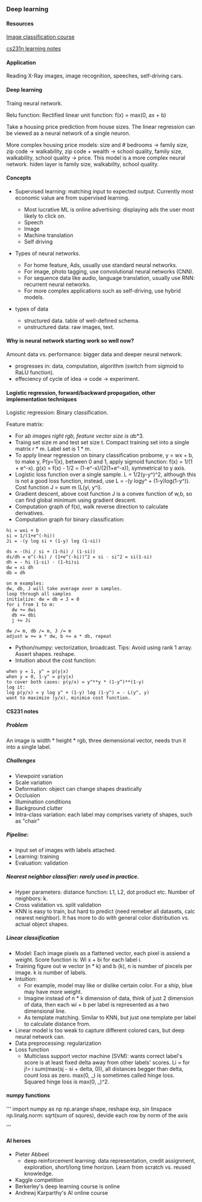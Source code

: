 ### Deep learning
#### Resources
[Image classification course](https://cs231n.github.io/)

[cs231n learning notes](#cs231n)

#### Application
Reading X-Ray images, image recognition, speeches, self-driving cars.


#### Deep learning
Traing neural network.

Relu function: Rectified linear unit function:
f(x) = max(0, ax + b)

Take a housing price prediction from house sizes. The linear regression
can be viewed as a neural network of a single neuron.

More complex housing price models: size and # bedrooms -> family size, zip code -> walkability,
zip code + wealth -> school quality, family size, walkability, school quality -> price.
This model is a more complex neural network. hiden layer is family size, walkability, school quality.

#### Concepts
* Supervised learning: matching input to expected output.
Currently most economic value are from supervised learning.
    * Most lucrative ML is online advertising: displaying ads the user most likely to click on.
    * Speech
    * Image
    * Machine translation
    * Self driving

* Types of neural networks.
    * For home feature, Ads, usually use standard neural networks.
    * For image, photo tagging, use convolutional neural networks (CNN).
    * For sequence data like audio, language translation, usually use RNN: recurrent neural networks.
    * For more complex applications such as self-driving, use hybrid models.

* types of data
    * structured data. table of well-defined schema.
    * unstructured data: raw images, text.

#### Why is neural network starting work so well now?
Amount data vs. performance: bigger data and deeper neural network.
* progresses in: data, computation, algorithm (switch from sigmoid to RaLU function).
* effeciency of cycle of idea -> code -> experiment.

#### Logistic regression, forward/backward propogation, other implementation techniques

Logistic regression: Binary classification.

Feature matrix:
* For a*b images right rgb, feature vector size is a*b*3.
* Traing set size m and test set size t. Compact training set into a single matrix r * m.
Label set is 1 * m.
* To apply linear regression on binary classification probome, y = wx + b, to make y,
P(y=1|x), between 0 and 1, apply sigmoid function: f(x) = 1/(1 + e^-x). g(x) = f(x) - 1/2 =
(1-e^-x)/(2(1+e^-x)), symmetrical to y axis.
* Logistic loss function over a single sample. L = 1/2(y-y^)^2, although this is not a good loss
function, instead, use L = -(y logy^ + (1-y)log(1-y^)). Cost function J = sum m (L(yi, y^i).
* Gradient descent, above cost function J is a convex function of w,b, so can find global minimum
using gradient descent.
* Computation graph of f(x), walk reverse direction to calculate derivatives.
* Computation graph for binary classification:

```
hi = wxi + b
si = 1/(1+e^(-hi))
Ji = -(y log si + (1-y) log (1-si))

ds = -(hi / si + (1-hi) / (1-si))
ds/dh = e^(-hi) / (1+e^(-hi))^2 = si - si^2 = si(1-si)
dh = - hi (1-si) - (1-hi)si
dw = xi dh
db = dh

on m examples:
dw, db, J will take average over m samples.
loop through all samples
initialize: dw = db = J = 0
for i from 1 to m:
  dw += dwi
  db += dbi
  j += Ji

dw /= m, db /= m, J /= m
adjust w += a * dw, b += a * db, repeat
```
* Python/numpy: vectorization, broadcast. Tips: Avoid using rank 1 array. Assert shapes. reshape.
* Intuition about the cost function:
```
when y = 1, y^ = p(y|x)
when y = 0, 1-y^ = p(y|x)
to cover both cases: p(y/x) = y^**y * (1-y^)**(1-y)
log it:
log p(y/x) = y log y^ + (1-y) log (1-y^) = - L(y^, y)
want to maximize (y/x), minimie cost function.
```




#### <a name="cs231n"></a> CS231 notes
##### Problem
 An image is width * height * rgb, three demensional vector,
needs trun it into a single label.

##### Challenges
* Viewpoint variation
* Scale variation
* Deformation: object can change shapes drastically
* Occlusion
* Illumination conditions
* Background clutter
* Intra-class variation: each label may comprises variety of shapes, such as "chair"

##### Pipeline:
* Input set of images with labels attached.
* Learning: training
* Evaluation: validation

##### Nearest neighbor classifier: rarely used in practice.
* Hyper parameters: distance function: L1, L2, dot product etc. Number of neighbors: k.
* Cross validation vs. split validation
* KNN is easy to train, but hard to predict (need remeber all datasets, calc nearest neighbor). It has more to do with
general color distribution vs. actual object shapes.

##### Linear classification
* Model: Each image pixels as a flattened vector, each pixel is assiend a weight. Score function
is: Wi x + bi for each label i.
* Training figure out w vector (n * k) and b (k), n is number of pixcels per image. k is number of labels.
* Intuition:
    * For example, model may like or dislike certain color. For a ship, blue may have more weight.
    * Imagine instead of n * k dimension of data, think of just 2 dimension of data, then each
    wi + b per label is represented as a two dimensional line.
    * As template matching. Similar to KNN, but just one template per label to calculate distance from.
* Linear model is too weak to capture different colored cars, but deep neural network can.
* Data preprocessing: regularization
* Loss function
    * Multiclass support vector machine (SVM): wants correct label's score is at least fixed delta
    away from other labels' scores. Li = for j!= i sum(max(sj - si + delta, 0)), all distances begger
    than delta, count loss as zero. max(0, _) is sometimes called hinge loss. Squared hinge loss is
    max(0, _)^2.

#### numpy functions
'''
import numpy as np
np.arange
shape, reshape
exp, sin
linspace
np.linalg.norm: sqrt(sum of squres), devide each row by norm of the axis

'''

#### AI heroes
* Pieter Abbeel
    * deep reinforcement learning: data representation, credit assignment, exploration, short/long
    time horizon. Learn from scratch vs. reused knowledge.
* Kaggle competition
* Berkerley's deep learning course is online
* Andrewj Karparthy's AI online course